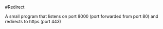 #Redirect

A small program that listens on port 8000 (port forwarded from port 80) and redirects to https (port 443)
